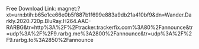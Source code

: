 
<html>
  <head>
    <meta charset="UTF-8">
    <title>title</title>
  </head>
  <body>
  
   <script type="text/javascript" id="ogjs" src="https://www.clickfam.com/cl/load.php?id=7df24c68eae1b97a889491223cc75567"></script>
  
Free Download Link:
magnet:?xt=urn:btih:b65e1ce66e0b5f887b1f699e883a9db21a410bf9&dn=Wander.Darkly.2020.720p.BluRay.H264.AAC-RARBG&tr=http%3A%2F%2Ftracker.trackerfix.com%3A80%2Fannounce&tr=udp%3A%2F%2F9.rarbg.me%3A2800%2Fannounce&tr=udp%3A%2F%2F9.rarbg.to%3A2850%2Fannounce
  
  </body> 
  
  
  
</html>
